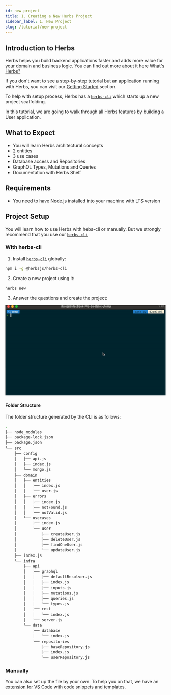 ```yaml
---
id: new-project
title: 1. Creating a New Herbs Project
sidebar_label: 1. New Project
slug: /tutorial/new-project
---
```


## Introduction to Herbs

Herbs helps you build backend applications faster and adds more value for your domain and business logic. You can find out more about it here [What's Herbs?](/docs/introduction/whats-herbs)

If you don't want to see a step-by-step tutorial but an application running with Herbs, you can visit our [Getting Started](/docs) section.

To help with setup process, Herbs has a [`herbs-cli`](https://github.com/herbsjs/herbs-cli) which starts up a new project scaffolding.

In this tutorial, we are going to walk through all Herbs features by building a User application.

## What to Expect

- You will learn Herbs architectural concepts
- 2 entities
- 3 use cases
- Database access and Repositories
- GraphQL Types, Mutations and Queries
- Documentation with Herbs Shelf

## Requirements

- You need to have [Node.js](https://nodejs.org/en/) installed into your machine with LTS version

## Project Setup

You will learn how to use Herbs with hebs-cli or manually. But we strongly recommend that you use our [`herbs-cli`](https://github.com/herbsjs/herbs-cli)

### With herbs-cli

1. Install [`herbs-cli`](https://github.com/herbsjs/herbs-cli) globally:

```sh
npm i -g @herbsjs/herbs-cli 
```

2. Create a new project using it:

```sh
herbs new
```

3. Answer the questions and create the project:

![](../../static/assets/herbs-new.gif)

#### Folder Structure

The folder structure generated by the CLI is as follows:

```sh
.
├── node_modules
├── package-lock.json
├── package.json
└── src
    ├── config
    │   ├── api.js
    │   ├── index.js
    │   └── mongo.js
    ├── domain
    │   ├── entities
    │   │   ├── index.js
    │   │   └── user.js
    │   ├── errors
    │   │   ├── index.js
    │   │   ├── notFound.js
    │   │   └── notValid.js
    │   └── usecases
    │       ├── index.js
    │       └── user
    │           ├── createUser.js
    │           ├── deleteUser.js
    │           ├── findOneUser.js
    │           └── updateUser.js
    ├── index.js
    └── infra
        ├── api
        │   ├── graphql
        │   │   ├── defaultResolver.js
        │   │   ├── index.js
        │   │   ├── inputs.js
        │   │   ├── mutations.js
        │   │   ├── queries.js
        │   │   └── types.js
        │   ├── rest
        │   │   └── index.js
        │   └── server.js
        └── data
            ├── database
            │   └── index.js
            └── repositories
                ├── baseRepository.js
                ├── index.js
                └── userRepository.js
```

### Manually

You can also set up the file by your own. To help you on that, we have an [extension for VS Code](https://marketplace.visualstudio.com/items?itemName=EndersonCosta.herbs-snippets) with code snippets and templates.
